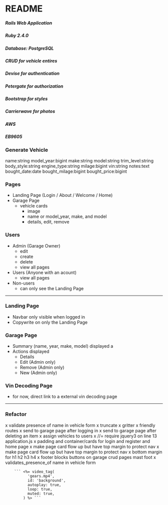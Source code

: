 # README

##### Rails Web Application
##### Ruby 2.4.0
##### Database: PostgreSQL
##### CRUD for vehicle entires
##### Devise for authentication
##### Petergate for authorization
##### Bootstrap for styles
##### Carrierwave for photos
##### AWS
##### EB9605

### Generate Vehicle
name:string 
model_year:bigint 
make:string 
model:string 
trim_level:string 
body_style:string 
engine_type:string 
milage:bigint 
vin:string 
notes:text 
bought_date:date 
bought_milage:bigint 
bought_price:bigint


### Pages
* Landing Page (Login / About / Welcome / Home)
* Garage Page
  - vehicle cards
    - image
    - name or model_year, make, and model
    - details, edit, remove


### Users
* Admin (Garage Owner) 
    - edit
    - create
    - delete
    - view all pages
* Users (Anyone with an acount)
    - view all pages
* Non-users
    - can only see the Landing Page


---

### Landing Page
- Navbar only visible when logged in
- Copywrite on only the Landing Page


### Garage Page
- Summary (name, year, make, model) displayed a
- Actions displayed
    - Details
    - Edit (Admin only)
    - Remove (Admin only)
    - New (Admin only)


### Vin Decoding Page
- for now, direct link to a external vin decoding page


---


### Refactor
x validate presence of name in vehicle form
x truncate
x gritter
x friendly routes
x send to garage page after logging in
x send to garage page after deleting an item
x assign vehicles to users
x //= require jquery3 on line 13 application.js
x padding and container/cards for login and register and home page
x make page card flow up but have top margin to protect nav
x make page card flow up but have top margin to protect nav
x bottom margin for h1 h2 h3 h4
x footer blocks buttons on garage crud pages mast foot 
x validates_presence_of name in vehicle form


        ``` <%= video_tag(
              'gears.mp4',
              id: 'background',
              autoplay: true,
              loop: true,
              muted: true,
            ) %> ```
